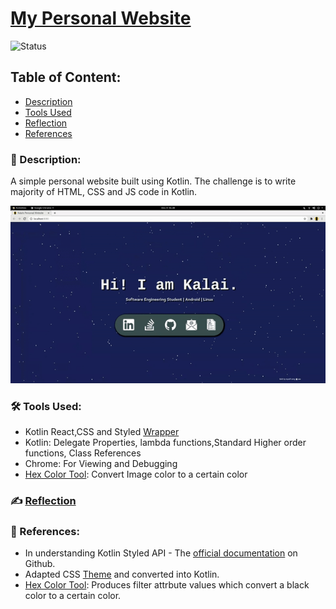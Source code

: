 # [My Personal Website](https://kalaiz.github.io/)
![Status](https://img.shields.io/badge/status-viewable-green)

## Table of Content:
- [Description](#-description)
- [Tools Used](#%EF%B8%8F-tools-used)
- [Reflection](#%EF%B8%8F-reflection)
- [References](#-references)

### 📜 Description:
A simple personal website built using Kotlin. The challenge is to write majority of HTML, CSS and JS code in Kotlin.

<p align="center">
<img src="/resources/website_overview.gif"/> 
</p>

### 🛠️ Tools Used:
- Kotlin React,CSS and Styled [Wrapper](https://github.com/JetBrains/kotlin-wrappers)
- Kotlin: Delegate Properties, lambda functions,Standard Higher order functions, Class References
- Chrome: For Viewing and Debugging
- [Hex Color Tool](https://codepen.io/sosuke/pen/Pjoqqp): Convert Image color to a certain color 


### ✍️ [Reflection](/resources/reflection.md)



### 🔖 References:
- In understanding Kotlin Styled API - The [official documentation](https://github.com/JetBrains/kotlin-wrappers/tree/master/kotlin-styled) on Github.
- Adapted CSS [Theme](https://codepen.io/d3vsh4/pen/LMYLYp) and converted into Kotlin.
- [Hex Color Tool](https://codepen.io/sosuke/pen/Pjoqqp): Produces filter attrbute values which convert a black color to a certain color. 




